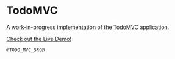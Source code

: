 # TodoMVC

A work-in-progress implementation of the [TodoMVC](https://todomvc.com/) application.

[Check out the Live Demo!](todomvc/index.html)

```scala
@TODO_MVC_SRC@
```
